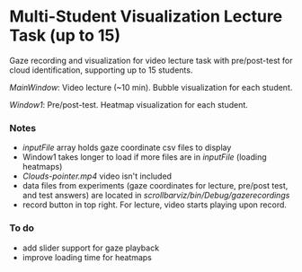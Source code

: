 # Multi-Student Visualization Lecture Task (up to 15)

Gaze recording and visualization for video lecture task with pre/post-test for cloud identification, supporting up to 15 students.

*MainWindow*: Video lecture (~10 min). Bubble visualization for each student.

*Window1*: Pre/post-test. Heatmap visualization for each student.

### Notes
- *inputFile* array holds gaze coordinate csv files to display
- Window1 takes longer to load if more files are in *inputFile* (loading heatmaps)
- *Clouds-pointer.mp4* video isn't included
- data files from experiments (gaze coordinates for lecture, pre/post test, and test answers) are located in *scrollbarviz/bin/Debug/gazerecordings*
- record button in top right. For lecture, video starts playing upon record.

### To do
- add slider support for gaze playback
- improve loading time for heatmaps

